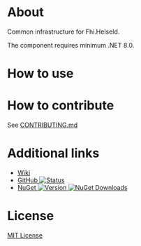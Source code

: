 # About
Common infrastructure for Fhi.HelseId.

The component requires minimum .NET 8.0.

# How to use

# How to contribute
See [CONTRIBUTING.md](https://github.com/FHIDev/fhi.helseid/blob/master/CONTRIBUTING.md)

# Additional links
* [Wiki](https://github.com/folkehelseinstituttet/fhi.helseid/wiki)
* [GitHub ![Status](https://github.com/FHIDev/fhi.helseid/actions/workflows/Fhi.HelseId.Nuget.yml/badge.svg)](https://github.com/FHIDev/fhi.helseid)
* [NuGet ![Version](https://img.shields.io/nuget/v/Fhi.HelseId.Common) ![NuGet Downloads](https://img.shields.io/nuget/dt/Fhi.HelseId.Common.svg)](https://www.nuget.org/packages/Fhi.HelseId.Common)
 
# License
[MIT License](https://licenses.nuget.org/MIT)